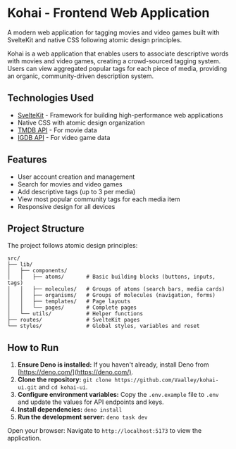 # Kohai - Frontend Web Application

A modern web application for tagging movies and video games built with SvelteKit
and native CSS following atomic design principles.

Kohai is a web application that enables users to associate descriptive words
with movies and video games, creating a crowd-sourced tagging system. Users can
view aggregated popular tags for each piece of media, providing an organic,
community-driven description system.

## Technologies Used

- [SvelteKit](https://svelte.dev/) - Framework for building high-performance web
  applications
- Native CSS with atomic design organization
- [TMDB API](https://www.themoviedb.org/documentation/api) - For movie data
- [IGDB API](https://api-docs.igdb.com/) - For video game data

## Features

- User account creation and management
- Search for movies and video games
- Add descriptive tags (up to 3 per media)
- View most popular community tags for each media item
- Responsive design for all devices

## Project Structure

The project follows atomic design principles:

```text
src/
├── lib/
│   ├── components/
│   │   ├── atoms/       # Basic building blocks (buttons, inputs, tags)
│   │   ├── molecules/   # Groups of atoms (search bars, media cards)
│   │   ├── organisms/   # Groups of molecules (navigation, forms)
│   │   ├── templates/   # Page layouts
│   │   └── pages/       # Complete pages
│   └── utils/           # Helper functions
├── routes/              # SvelteKit pages
└── styles/              # Global styles, variables and reset
```

## How to Run

1. **Ensure Deno is installed:** If you haven't already, install Deno from
   [https://deno.com/](https://deno.com/).
2. **Clone the repository:** `git clone https://github.com/Vaalley/kohai-ui.git`
   and `cd kohai-ui`.
3. **Configure environment variables:** Copy the `.env.example` file to `.env`
   and update the values for API endpoints and keys.
4. **Install dependencies:** `deno install`
5. **Run the development server:** `deno task dev`

Open your browser: Navigate to `http://localhost:5173` to view the application.
